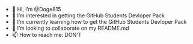 - 👋 Hi, I’m @Doge815
- 👀 I’m interested in getting the GitHub Students Devloper Pack
- 🌱 I’m currently learning how to get the GitHub Students Devloper Pack
- 💞️ I’m looking to collaborate on my README.md
- 📫 How to reach me: DON'T

<!---
Doge815/Doge815 is a ✨ special ✨ repository because its `README.md` (this file) appears on your GitHub profile.
You can click the Preview link to take a look at your changes.
--->

